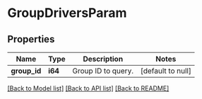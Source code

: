 # GroupDriversParam

## Properties
Name | Type | Description | Notes
------------ | ------------- | ------------- | -------------
**group_id** | **i64** | Group ID to query. | [default to null]

[[Back to Model list]](../README.md#documentation-for-models) [[Back to API list]](../README.md#documentation-for-api-endpoints) [[Back to README]](../README.md)


